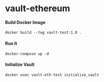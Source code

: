 # vault-ethereum

#### Build Docker Image
```
docker build --tag vault-test:1.0 .
```

#### Run It
```
docker-compose up -d
```

#### Initialize Vault
```
docker exec vault-eth-test initialize_vault
```
